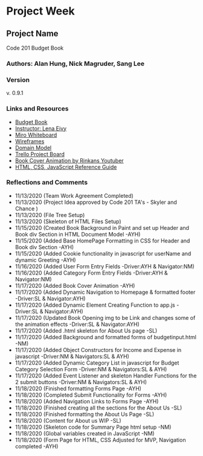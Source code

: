 # Project Week

## Project Name

Code 201
Budget Book

### Authors: Alan Hung, Nick Magruder, Sang Lee

### Version
v. 0.9.1

### Links and Resources

- [Budget Book](index.html)
- [Instructor: Lena Eivy](mailto:lena@codefellows.com)
- [Miro Whiteboard](https://miro.com/welcomeonboard/r9gMrB6YvnOIibsoL3RpK6PVUs8k8NNaFCLp38SmDC8eGxL0BQQ1JwwRTAkOIjRj)
- [Wireframes](images/budgetbookwireframes.png)
- [Domain Model](images/budgetbookdomain.png)
- [Trello Project Board](https://trello.com/invite/b/0nRgTC8w/a841a66df4a006aa740ec38a44af92d3/budget-book)
- [Book Cover Animation by Rinkans Youtuber](https://www.youtube.com/watch?v=pDH7qmYKyEQ)
- [HTML, CSS, JavaScript Reference Guide](https://www.w3schools.com/)


### Reflections and Comments

- 11/13/2020 (Team Work Agreement Completed)
- 11/13/2020 (Project Idea approved by Code 201 TA's - Skyler and Chance )
- 11/13/2020 (File Tree Setup)
- 11/13/2020 (Skeleton of HTML Files Setup)
- 11/15/2020 (Created Book Background in Paint and set up Header and Book div Section in HTML Document Model -AYH)
- 11/15/2020 (Added Base HomePage Formatting in CSS for Header and Book div Section -AYH)
- 11/15/2020 (Added Cookie functionality in javascript for userName and dynamic Greeting -AYH)
- 11/16/2020 (Added User Form Entry Fields -Driver:AYH & Navigator:NM)
- 11/16/2020 (Added Category Form Entry Fields -Driver:AYH & Navigator:NM)
- 11/17/2020 (Added Book Cover Animation -AYH)
- 11/17/2020 (Added Dynamic Navigation to Homepage & formatted footer -Driver:SL & Navigator:AYH)
- 11/17/2020 (Added Dynamic Element Creating Function to app.js -Driver:SL & Navigator:AYH)
- 11/17/2020 (Updated Book Opening img to be Link and changes some of the animation effects -Driver:SL & Navigator:AYH)
- 11/17/2020 (Added .html skeleton for About Us page -SL)
- 11/17/2020 (Added Background and formatted forms of budgetinput.html -NM)
- 11/17/2020 (Added Object Constructors for Income and Expense in javascript -Driver:NM & Navigators:SL & AYH)
- 11/17/2020 (Added Dynamic Category List in javascript for Budget Category Selection Form -Driver:NM & Navigators:SL & AYH)
- 11/17/2020 (Added Event Listener and skeleton Handler Functions for the 2 submit buttons -Driver:NM & Navigators:SL & AYH)
- 11/18/2020 (Finished formatting Forms Page -AYH)
- 11/18/2020 (Completed Submit Functionality for Forms -AYH)
- 11/18/2020 (Added Navigation Links to Forms Page -AYH)
- 11/18/2020 (Finished creating all the sections for the About Us -SL)
- 11/18/2020 (Finished formatting the About Us Page -SL)
- 11/18/2020 (Content for About us WIP -SL)
- 11/18/2020 (Skeleton code for Summary Page html setup -NM)
- 11/18/2020 (Global variables created in JavaScript -NM)
- 11/18/2020 (Form Page for HTML, CSS Adjusted for MVP, Navigation completed -AYH)